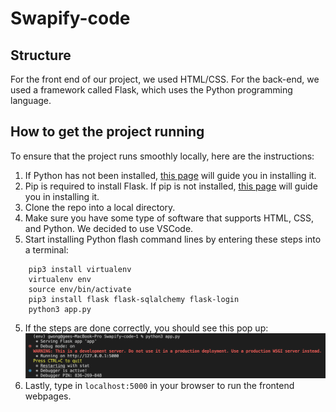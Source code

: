 # Swapify-code
## Structure
For the front end of our project, we used HTML/CSS. For the back-end, we used a framework called Flask, which uses the Python programming language.
## How to get the project running
To ensure that the project runs smoothly locally, here are the instructions:
1. If Python has not been installed, [this page](https://www.python.org/downloads/) will guide you in installing it.
2. Pip is required to install Flask. If pip is not installed, [this page](https://pip.pypa.io/en/stable/cli/pip_install/) will guide you in installing it.
2. Clone the repo into a local directory.
3. Make sure you have some type of software that supports HTML, CSS, and Python. We decided to use VSCode.
4. Start installing Python flash command lines by entering these steps into a terminal:
```
    pip3 install virtualenv
    virtualenv env
    source env/bin/activate
    pip3 install flask flask-sqlalchemy flask-login
    python3 app.py
```
5. If the steps are done correctly, you should see this pop up:
![alt text](showterminal.png)
6. Lastly, type in `localhost:5000` in your browser to run the frontend webpages.


